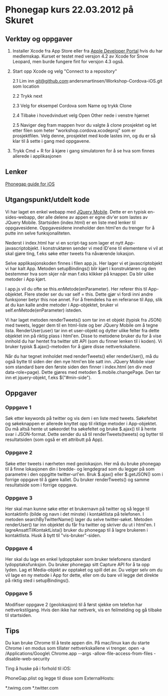 # Phonegap kurs 22.03.2012 på Skuret

## Verktøy og oppgaver

1.  Installer Xcode fra App Store eller fra [Apple Developer Portal](https://developer.apple.com/) hvis du har medlemskap. Kurset er testet med versjon 4.2 av Xcode for Snow Leopard, men burde fungere fint for versjon 4.3 også.
2.  Start opp Xcode og velg "Connect to a repository"

    2.1 Lim inn git@github.com:andersmartinsen/Workshop-Cordova-iOS.git som location
    
    2.2 Trykk next
    
    2.3 Velg for eksempel Cordova som Name og trykk Clone
    
    2.4 Tilbake i hovedvinduet velg Open Other nede i venstre hjørnet
    
    2.5 Naviger deg fram mappen hvor du valgte å clone prosjektet og let etter filen som heter "workshop.cordova.xcodeproj" som er prosjektfilen. Velg denne, prosjektet med kode lastes inn, og du er så klar til å sette i gang med oppgavene.
3.  Trykk Cmd + R for å kjøre i gang simulatoren for å se hva som finnes allerede i applikasjonen

## Lenker

[Phonegap guide for iOS](http://phonegap.com/start#ios-x4)

## Utgangspunkt/utdelt kode

Vi har laget en enkel webapp med [JQuery Mobile](http://jquerymobile.com/demos/1.1.0-rc.1/). Dette er en typisk en-sides-webapp, der alle delene av appen er egne div'er som lastes av JQuery Mobile. Startsiden (index.html) er en liste med lenker til oppgavesidene. Oppgavesidene inneholder den html'en du trenger for å putte inn selve funksjonaliteten.

Nederst i index.html har vi en script-tag som lager et nytt App-javascriptobjekt. I konstruktøren sender vi med ID'ene til elementene vi vil at skal gjøre ting, f.eks søke etter tweets fra nåværende lokasjon.

Selve applikasjonskoden finnes i filen app.js. Her lager vi et javascriptobjekt vi har kalt App. Metoden setupBindings() blir kjørt i konstruktøren og den bestemmer hva som skjer når man f.eks klikker på knapper. Da blir ulike metoder i App kjørt.

I app.js vil du ofte se this.enMetode(enParameter). Her referer this til App-objektet. Flere steder ser du var self = this. Dette gjør vi fordi inni andre funksjoner betyr this noe annet. For å fremdeles ha en referanse til App, slik at du kan kalle andre metoder i App-objektet, bruker vi self.enMetode(enParameter) isteden.

Vi har laget metoden renderTweets() som tar inn et objekt (typisk fra JSON) med tweets, legger dem til en html-liste og ber JQuery Mobile om å tegne lista. RenderUser(user) tar inn et user-objekt og dytter ulike felter fra dette objektet inn på riktig plass i html'en. Disse to metodene bruker du for å vise innhold du har hentet fra twitter sitt API (som du finner lenken til i koden). Vi bruker typisk $.ajax()-metoden for å gjøre disse nettverkskallene.

Når du har tegnet innholdet med renderTweets() eller renderUser(), må du også bytte til siden der den nye html'en ble satt inn. JQuery Mobile viser som standard bare den første siden den finner i index.html (en div med data-role=page). Dette gjøres med metoden $.mobile.changePage. Den tar inn et jquery-objekt, f.eks $("#min-side").

## Oppgaver

### Oppgave 1
Søk etter keywords på twitter og vis dem i en liste med tweets. Søkefeltet og søkeknappen er allerede knyttet opp til riktige metoder i App-objektet. Du må altså hente ut søkeordet fra søkefeltet og bruke $.ajax() til å hente svar i JSON-format. Dette sender du så til renderTweets(tweets) og bytter til resultatsiden (som også er ett attributt på App).

### Oppgave 2
Søke etter tweets i nærheten med geolokasjon. Her må du bruke phonegap til å finne lokasjonen din i bredde- og lengdegrad som du legger på som parametre i den oppgitte twitter-url'en. Bruk $.ajax() eller $.getJSON() som i forrige oppgave til å gjøre kallet. Du bruker renderTweets() og samme resultatside som i forrige oppgave.

### Oppgave 3
Her skal man kunne søke etter et brukernavn på twitter og så legge til kontaktinfo (bilde og navn i det minste) i kontaktlista på telefonen. I metoden searchByTwitterName() lager du selve twitter-søket. Metoden renderUser() tar inn objektet du får fra twitter og skriver du ut i html'en. I lagreAnsattTilKontaktLista() bruker du phonegap til å lagre brukeren i kontaktlista. Husk å bytt til "vis-bruker"-siden.

### Oppgave 4
Her skal du lage en enkel lydopptaker som bruker telefonens standard lydopptaksfunksjon. Du bruker phonegap sitt Capture API for å ta opp lyden. Lag et Media-objekt av opptaket og spill det av. Du velger selv om du vil lage en ny metode i App for dette, eller om du bare vil legge det direkte på riktig sted i setupBindings().

### Oppgave 5
Modifiser oppgave 2 (geolokasjon) til å først sjekke om telefon har nettverkstilgang. Hvis den ikke har nettverk, vis en feilmelding og gå tilbake til startsiden.


## Tips

Du kan bruke Chrome til å teste appen din. På mac/linux kan du starte Chrome i en modus som tillater nettverkskallene vi trenger.
open -a /Applications/Google\ Chrome.app --args  -allow-file-access-from-files -disable-web-security

Ting å huske på i forhold til iOS:

PhoneGap.plist og legge til disse som ExternalHosts:

*.twimg.com
*.twitter.com
